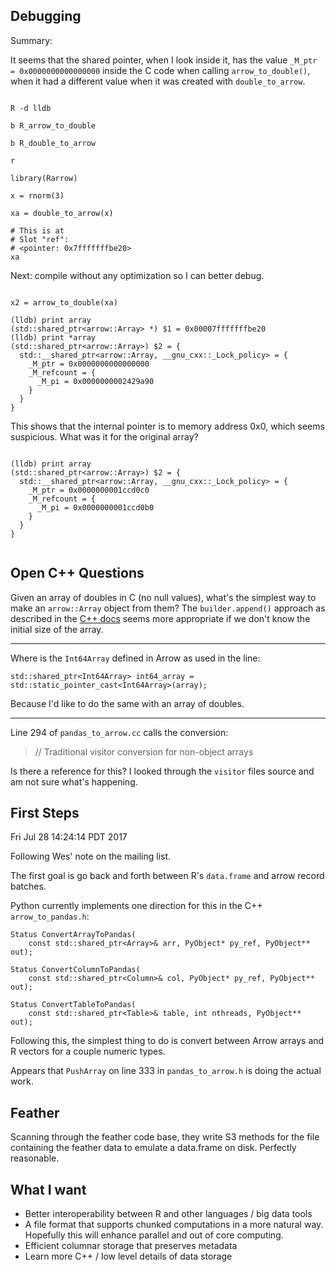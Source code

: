 ## Debugging

Summary:

It seems that the shared pointer, when I look inside it, has the value
`_M_ptr = 0x0000000000000000` inside the C code when calling
`arrow_to_double()`, when it had a different value when it was created with `double_to_arrow`.

```

R -d lldb

b R_arrow_to_double

b R_double_to_arrow

r

library(Rarrow)

x = rnorm(3)

xa = double_to_arrow(x)

# This is at 
# Slot "ref":
# <pointer: 0x7fffffffbe20>
xa
```

Next: compile without any optimization so I can better debug.


```

x2 = arrow_to_double(xa)

(lldb) print array
(std::shared_ptr<arrow::Array> *) $1 = 0x00007fffffffbe20
(lldb) print *array
(std::shared_ptr<arrow::Array>) $2 = {
  std::__shared_ptr<arrow::Array, __gnu_cxx::_Lock_policy> = {
    _M_ptr = 0x0000000000000000
    _M_refcount = {
      _M_pi = 0x0000000002429a90
    }
  }
}
```

This shows that the internal pointer is to memory address 0x0, which seems
suspicious. What was it for the original array?

```

(lldb) print array
(std::shared_ptr<arrow::Array>) $2 = {
  std::__shared_ptr<arrow::Array, __gnu_cxx::_Lock_policy> = {
    _M_ptr = 0x0000000001ccd0c0
    _M_refcount = {
      _M_pi = 0x0000000001ccd0b0
    }
  }
}


```


## Open C++ Questions

Given an array of doubles in C (no null values), what's the simplest way to make an
`arrow::Array` object from them? The `builder.append()` approach as
described in the [C++ docs](https://arrow.apache.org/docs/cpp/index.html)
seems more appropriate if we don't know the initial size of the array.

------------------------------------------------------------

Where is the `Int64Array` defined in Arrow as used in the line:

```
std::shared_ptr<Int64Array> int64_array = std::static_pointer_cast<Int64Array>(array);
```

Because I'd like to do the same with an array of doubles.

------------------------------------------------------------

Line 294 of `pandas_to_arrow.cc` calls the conversion:

>   // Traditional visitor conversion for non-object arrays

Is there a reference for this? I looked through the `visitor` files source
and am not sure what's happening.


## First Steps

Fri Jul 28 14:24:14 PDT 2017

Following Wes' note on the mailing list.

The first goal is go back and forth between R's `data.frame` and arrow
record batches.

Python currently implements one direction for this in the C++
`arrow_to_pandas.h`:

```
Status ConvertArrayToPandas(
    const std::shared_ptr<Array>& arr, PyObject* py_ref, PyObject** out);

Status ConvertColumnToPandas(
    const std::shared_ptr<Column>& col, PyObject* py_ref, PyObject** out);

Status ConvertTableToPandas(
    const std::shared_ptr<Table>& table, int nthreads, PyObject** out);
```

Following this, the simplest thing to do is convert between Arrow arrays
and
R vectors for a couple numeric types.

Appears that `PushArray` on line 333 in `pandas_to_arrow.h` is doing the
actual work.


## Feather

Scanning through the feather code base, they write S3 methods for the file
containing the feather data to emulate a data.frame on disk. Perfectly
reasonable.


## What I want

- Better interoperability between R and other languages / big data tools
- A file format that supports chunked computations in a more natural way.
  Hopefully this will enhance parallel and out of core computing.
- Efficient columnar storage that preserves metadata
- Learn more C++ / low level details of data storage
